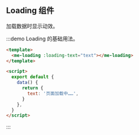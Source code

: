 <!--
 * @Author: vickiWu
 * @Date: 2022-03-23 18:31:33
 * @LastEditTime: 2022-04-02 17:07:19
 * @LastEditors: vickiWu
 * @Description:
 * @FilePath: \element\examples\docs\loading.md
-->

## Loading 组件

加载数据时显示动效。

:::demo Loading 的基础用法。

```html
<template>
  <me-loading :loading-text="text"></me-loading>
</template>

<script>
  export default {
    data() {
      return {
        text: '页面加载中……',
      }
    },
  }
</script>
```

:::
